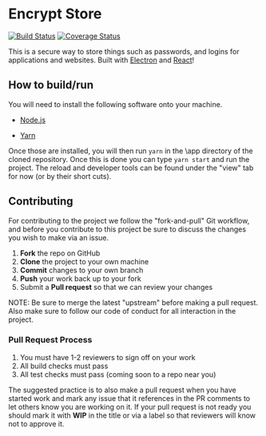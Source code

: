 # Encrypt Store

[![Build Status](https://dev.azure.com/EncryptStore/Encrypt%20Store/_apis/build/status/EncryptStore.CI?branchName=master)](https://dev.azure.com/EncryptStore/Encrypt%20Store/_build/latest?definitionId=1&branchName=master)
[![Coverage Status](https://coveralls.io/repos/github/encryptstore/EncryptStore/badge.svg?branch=master)](https://coveralls.io/github/encryptstore/EncryptStore?branch=master)

This is a secure way to store things such as passwords, and logins for applications and websites. Built with [Electron](https://electronjs.org/) and [React](https://reactjs.org/)!

## How to build/run

You will need to install the following software onto your machine.

-   [Node.js](https://nodejs.org/en/)

-   [Yarn](https://yarnpkg.com/en/)

Once those are installed, you will then run `yarn` in the \app directory of the cloned repository. Once this is done you can type `yarn start` and run the project. The reload and developer tools can be found under the "view" tab for now (or by their short cuts).

## Contributing

For contributing to the project we follow the "fork-and-pull" Git workflow, and before you contribute to this project be sure to discuss the changes you wish to make via an issue.

1. **Fork** the repo on GitHub
2. **Clone** the project to your own machine
3. **Commit** changes to your own branch
4. **Push** your work back up to your fork
5. Submit a **Pull request** so that we can review your changes

NOTE: Be sure to merge the latest "upstream" before making a pull request. Also make sure to follow our code of conduct for all interaction in the project.

### Pull Request Process

1. You must have 1-2 reviewers to sign off on your work
2. All build checks must pass
3. All test checks must pass (coming soon to a repo near you)

The suggested practice is to also make a pull request when you have started work and mark any issue that it references in the PR comments to let others know you are working on it. If your pull request is not ready you should mark it with **WIP** in the title or via a label so that reviewers will know not to approve it.
